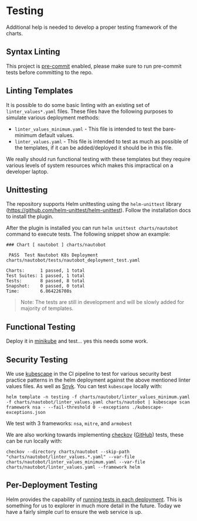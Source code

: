 # Testing

Additional help is needed to develop a proper testing framework of the charts.

## Syntax Linting

This project is [pre-commit](https://pre-commit.com/) enabled, please make sure to run pre-commit tests before committing to the repo.

## Linting Templates

It is possible to do some basic linting with an existing set of `linter_values*.yaml` files.  These files have the following purposes to simulate various deployment methods:

* `linter_values_minimum.yaml` - This file is intended to test the bare-minimum default values.
* `linter_values.yaml` - This file is intended to test as much as possible of the templates, if it can be added/deployed it should be in this file.

We really should run functional testing with these templates but they require various levels of system resources which makes this impractical on a developer laptop.

## Unittesting

The repository supports Helm unittesting using the `helm-unittest` library (https://github.com/helm-unittest/helm-unittest). Follow the installation docs to install the plugin.

After the plugin is installed you can run `helm unittest charts/nautobot` command to execute tests. The following snippet show an example:

```
### Chart [ nautobot ] charts/nautobot

 PASS  Test Nautobot K8s Deployment     charts/nautobot/tests/nautobot_deployment_test.yaml

Charts:      1 passed, 1 total
Test Suites: 1 passed, 1 total
Tests:       8 passed, 8 total
Snapshot:    0 passed, 0 total
Time:        6.864226708s
```

> Note: The tests are still in development and will be slowly added for majority of templates.


## Functional Testing

Deploy it in [minikube](/development/local-dev) and test... yes this needs some work.

## Security Testing

We use [kubescape](https://github.com/kubescape/kubescape) in the CI pipeline to test for various security best practice patterns in the helm deployment against the above mentioned linter values files.  As well as [Snyk](https://snyk.io/).  You can test `kubescape` locally with:

```no-highlight
helm template -n testing -f charts/nautobot/linter_values_minimum.yaml -f charts/nautobot/linter_values.yaml charts/nautobot | kubescape scan framework nsa - --fail-threshold 0 --exceptions ./kubescape-exceptions.json
```

We test with 3 frameworks: `nsa`, `mitre`, and `armobest`

We are also working towards implementing [checkov](https://www.checkov.io/) ([GitHub](https://github.com/bridgecrewio/checkov)) tests, these can be run locally with:

```no-highlight
checkov --directory charts/nautobot --skip-path "charts/nautobot/linter_values.*.yaml" --var-file charts/nautobot/linter_values_minimum.yaml --var-file charts/nautobot/linter_values.yaml --framework helm
```

## Per-Deployment Testing

Helm provides the capability of [running tests in each deployment](https://helm.sh/docs/topics/chart_tests/).  This is something for us to explorer in much more detail in the future.  Today we have a fairly simple curl to ensure the web service is up.
